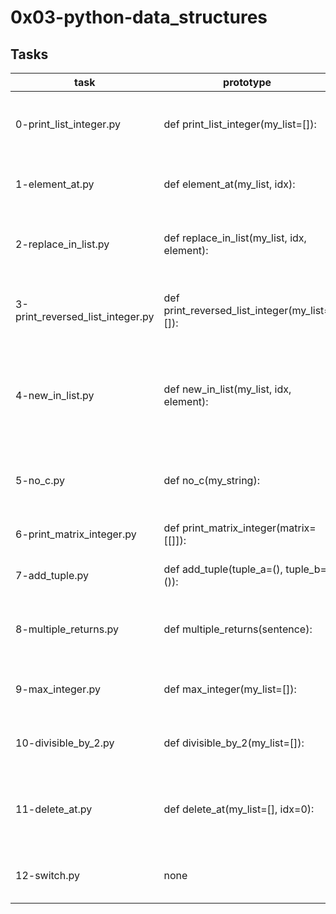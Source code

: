 # 0x03-python-data_structures

## Tasks

|task | prototype | duty |
|-----|----------|------|
|0-print_list_integer.py | def print_list_integer(my_list=[]): | prints all items in a list on separate lines |
|1-element_at.py | def element_at(my_list, idx): | prints element of a list at an index |
| 2-replace_in_list.py | def replace_in_list(my_list, idx, element): | replaces an element of a list at a position |
| 3-print_reversed_list_integer.py | def print_reversed_list_integer(my_list=[]): | prints elements of a list in reverse order |
| 4-new_in_list.py | def new_in_list(my_list, idx, element): | replaces an element of a list without modifying the original |
| 5-no_c.py | def no_c(my_string): | removes capital and small 'c' from a string |
| 6-print_matrix_integer.py | def print_matrix_integer(matrix=[[]]): | prints the matrix of integers |
| 7-add_tuple.py | def add_tuple(tuple_a=(), tuple_b=()): | adds two turple together |
| 8-multiple_returns.py | def multiple_returns(sentence): | returns length of string and the first letter |
| 9-max_integer.py | def max_integer(my_list=[]): | finds the biggest integer of a list |
| 10-divisible_by_2.py | def divisible_by_2(my_list=[]): | finds all multiples of two in a list |
| 11-delete_at.py | def delete_at(my_list=[], idx=0): | deletes the item at a specific position in a list |
| 12-switch.py | none | switch the value of a and b |

